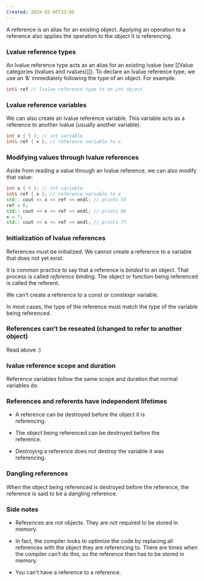 ```yaml
---
Created: 2024-02-05T23:05
---
```

A reference is an alias for an existing object. Applying an operation to a reference also applies the operation to the object it is referencing.

### Lvalue reference types

An lvalue reference type acts as an alias for an existing lvalue (see [[Value categories (lvalues and rvalues)]]). To declare an lvalue reference type, we use an ‘&’ immediately following the type of an object. For example:

```C++
int& ref // lvalue reference type to an int object.
```

### Lvalue reference variables

We can also create an lvalue reference variable. This variable acts as a reference to another lvalue (usually another variable).

```C++
int x { 5 }; // int variable
int& ref { x }; // reference variable to x
```

### Modifying values through lvalue references

Aside from reading a value through an lvalue reference, we can also modify that value:

```C++
int x { 5 }; // int variable
int& ref { x }; // reference variable to x
std:: cout << x << ref << endl; // prints 55
ref = 6;
std:: cout << x << ref << endl; // prints 66
x = 7;
std:: cout << x << ref << endl; // prints 77
```

### Initialization of lvalue references

References must be initialized. We cannot create a reference to a variable that does not yet exist.

It is common practice to say that a reference is _binded_ to an object. That process is called _reference binding_. The object or function being referenced is called the referent.

We can’t create a reference to a const or constexpr variable.

In most cases, the type of the reference must match the type of the variable being referenced.

### References can’t be reseated (changed to refer to another object)

Read above :)

### lvalue reference scope and duration

Reference variables follow the same scope and duration that normal variables do.

### References and referents have independent lifetimes

- A reference can be destroyed before the object it is  
    referencing.  
    
- The object being referenced can be destroyed before the  
    reference.  
    
- Destroying a reference does not destroy the variable it was  
    referencing.  
    

### Dangling references

When the object being referenced is destroyed before the reference, the reference is said to be a dangling reference.

### Side notes

- References are not objects. They are not required to be stored in  
    memory.  
    
- In fact, the compiler looks to optimize the code by replacing all  
    references with the object they are referencing to. There are times when  
    the compiler can’t do this, so the reference then has to be stored in  
    memory.  
    
- You can’t have a reference to a reference.